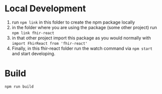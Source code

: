 # Local Development
1. run  `npm link` in this folder to create the npm package locally
1. in the folder where you are using the package (some other project) run  `npm link fhir-react`
1. in that other project import this package as you would normally with `import FhirReact from 'fhir-react'`
1. Finally, in this fhir-react folder run the watch command via `npm start` and start developing.

# Build
`npm run build`

